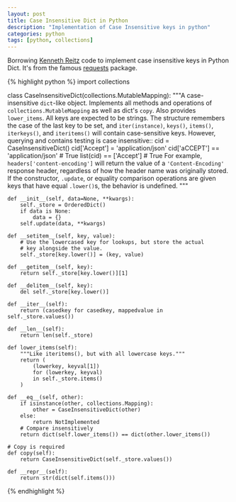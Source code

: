 ```yaml
---
layout: post
title: Case Insensitive Dict in Python
description: "Implementation of Case Insensitive keys in python"
categories: python
tags: [python, collections]
---
```

Borrowing [Kenneth Reitz](https://github.com/kennethreitz) code to implement case insensitive keys in Python Dict. It's from the famous [requests](https://github.com/kennethreitz/requests/blob/master/requests/structures.py) package.

{% highlight python %}
import collections

class CaseInsensitiveDict(collections.MutableMapping):
    """A case-insensitive ``dict``-like object.
    Implements all methods and operations of
    ``collections.MutableMapping`` as well as dict's ``copy``. Also
    provides ``lower_items``.
    All keys are expected to be strings. The structure remembers the
    case of the last key to be set, and ``iter(instance)``,
    ``keys()``, ``items()``, ``iterkeys()``, and ``iteritems()``
    will contain case-sensitive keys. However, querying and contains
    testing is case insensitive::
        cid = CaseInsensitiveDict()
        cid['Accept'] = 'application/json'
        cid['aCCEPT'] == 'application/json'  # True
        list(cid) == ['Accept']  # True
    For example, ``headers['content-encoding']`` will return the
    value of a ``'Content-Encoding'`` response header, regardless
    of how the header name was originally stored.
    If the constructor, ``.update``, or equality comparison
    operations are given keys that have equal ``.lower()``s, the
    behavior is undefined.
    """

    def __init__(self, data=None, **kwargs):
        self._store = OrderedDict()
        if data is None:
            data = {}
        self.update(data, **kwargs)

    def __setitem__(self, key, value):
        # Use the lowercased key for lookups, but store the actual
        # key alongside the value.
        self._store[key.lower()] = (key, value)

    def __getitem__(self, key):
        return self._store[key.lower()][1]

    def __delitem__(self, key):
        del self._store[key.lower()]

    def __iter__(self):
        return (casedkey for casedkey, mappedvalue in self._store.values())

    def __len__(self):
        return len(self._store)

    def lower_items(self):
        """Like iteritems(), but with all lowercase keys."""
        return (
            (lowerkey, keyval[1])
            for (lowerkey, keyval)
            in self._store.items()
        )

    def __eq__(self, other):
        if isinstance(other, collections.Mapping):
            other = CaseInsensitiveDict(other)
        else:
            return NotImplemented
        # Compare insensitively
        return dict(self.lower_items()) == dict(other.lower_items())

    # Copy is required
    def copy(self):
        return CaseInsensitiveDict(self._store.values())

    def __repr__(self):
		return str(dict(self.items()))
{% endhighlight %}
